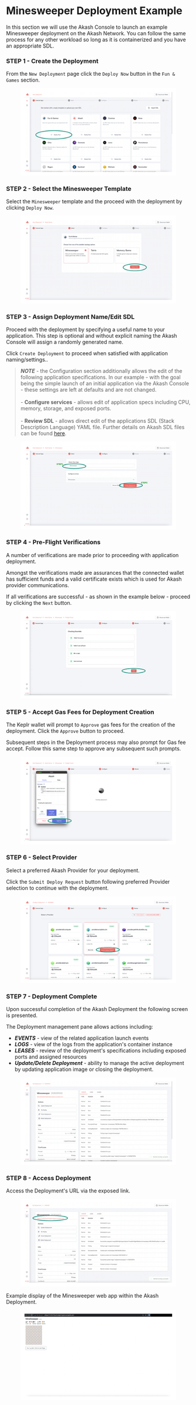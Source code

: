# Minesweeper Deployment Example

In this section we will use the Akash Console to launch an example Minesweeper deployment on the Akash Network. You can follow the same process for any other workload so long as it is containerized and you have an appropriate SDL.

### STEP 1 - Create the Deployment

From the `New Deployment` page click the `Deploy Now` button in the  `Fun & Games` section.

<figure><img src="../../../.gitbook/assets/akashConsoleDeployNow.png" alt=""><figcaption></figcaption></figure>

### STEP 2 - Select the Minesweeper Template

Select the `Minesweeper` template and the proceed with the deployment by clicking `Deploy Now`.

<figure><img src="../../../.gitbook/assets/akashConsoleMinecraft.png" alt=""><figcaption></figcaption></figure>

### STEP 3 - Assign Deployment Name/Edit SDL

Proceed with the deployment by specifying a useful name to your application.  This step is optional and without explicit naming the Akash Console will assign a randomly generated name.

Click  `Create Deployment` to proceed when satisfied with application naming/settings..

> _**NOTE**_ - the Configuration section additionally allows the edit of the following application specifications.  In our example - with the goal being the simple launch of an initial application via the Akash Console - these settings are left at defaults and are not changed.\
> \
> \- **Configure services** - allows edit of application specs including CPU, memory, storage, and exposed ports.\
> \
> \- **Review SDL** - allows direct edit of the applications SDL (Stack Description Language) YAML file.  Further details on Akash SDL files can be found [here](../../../readme/stack-definition-language.md).

<figure><img src="../../../.gitbook/assets/akashConsoleNameDeployment.png" alt=""><figcaption></figcaption></figure>

### STEP 4 - Pre-Flight Verifications

A number of verifications are made prior to proceeding with application deployment.

Amongst the verifications made are assurances that the connected wallet has sufficient funds and a valid certificate exists which is used for Akash provider communications.

If all verifications are successful - as shown in the example below - proceed by clicking the `Next` button.

<figure><img src="../../../.gitbook/assets/akashConsolePreflight.png" alt=""><figcaption></figcaption></figure>

### STEP 5 - Accept Gas Fees for Deployment Creation

The Keplr wallet will prompt to `Approve` gas fees for the creation of the deployment.  Click the `Approve` button to proceed.

Subsequent steps in the Deployment process may also prompt for Gas fee accept.  Follow this same step to approve any subsequent such prompts.

<figure><img src="../../../.gitbook/assets/akashConsoleAcceptFees.png" alt=""><figcaption></figcaption></figure>

### STEP 6 - Select Provider

Select a preferred Akash Provider for your deployment.

Click the `Submit Deploy Request` button following preferred Provider selection to continue with the deployment.

<figure><img src="../../../.gitbook/assets/akashConsoleProvider.png" alt=""><figcaption></figcaption></figure>

### STEP 7 - Deployment Complete

Upon successful completion of the Akash Deployment the following screen is presented.

The Deployment management pane allows actions including:

* _**EVENTS**_ - view of the related application launch events
* _**LOGS**_ - view of the logs from the application's container instance
* _**LEASES**_ - review of the deployment's specifications including exposed ports and assigned resources
* _**Update/Delete Deployment**_ - ability to manage the active deployment by updating application image or closing the deployment.

<figure><img src="../../../.gitbook/assets/akashConsoleDeploymentComplete.png" alt=""><figcaption></figcaption></figure>

### STEP 8 - Access Deployment

Access the Deployment's URL via the exposed link.

<figure><img src="../../../.gitbook/assets/akashConsoleURL.png" alt=""><figcaption></figcaption></figure>

Example display of the Minesweeper web app within the Akash Deployment.

<figure><img src="../../../.gitbook/assets/akashConsoleAccess.png" alt=""><figcaption></figcaption></figure>
